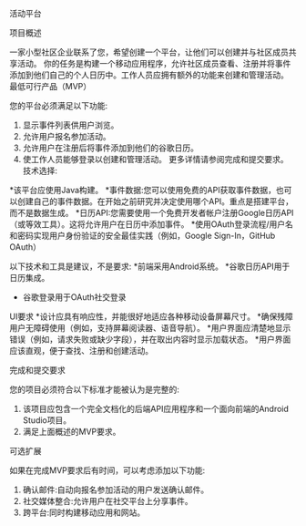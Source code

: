 活动平台

项目概述

一家小型社区企业联系了您，希望创建一个平台，让他们可以创建并与社区成员共享活动。
你的任务是构建一个移动应用程序，允许社区成员查看、注册并将事件添加到他们自己的个人日历中。工作人员应拥有额外的功能来创建和管理活动。
最低可行产品（MVP）

您的平台必须满足以下功能:
1. 显示事件列表供用户浏览。
2. 允许用户报名参加活动。
3. 允许用户在注册后将事件添加到他们的谷歌日历。
4. 使工作人员能够登录以创建和管理活动。
更多详情请参阅完成和提交要求。
技术选择:

*该平台应使用Java构建。
*事件数据:您可以使用免费的API获取事件数据，也可以创建自己的事件数据。在开始之前研究并决定使用哪个API。重点是搭建平台，而不是数据生成。
*日历API:您需要使用一个免费开发者帐户注册Google日历API（或等效工具）。这将允许用户在日历中添加事件。
*使用OAuth登录流程/用户名和密码实现用户身份验证的安全最佳实践（例如，Google Sign-In，GitHub OAuth）

以下技术和工具是建议，不是要求:
*前端采用Android系统。
*谷歌日历API用于日历集成。
* 谷歌登录用于OAuth社交登录

UI要求
*设计应具有响应性，并能很好地适应各种移动设备屏幕尺寸。
*确保残障用户无障碍使用（例如，支持屏幕阅读器、语音导航）。
*用户界面应清楚地显示错误（例如，请求失败或缺少字段），并在取出内容时显示加载状态。
*用户界面应该直观，便于查找、注册和创建活动。

完成和提交要求

您的项目必须符合以下标准才能被认为是完整的:
1. 该项目应包含一个完全文档化的后端API应用程序和一个面向前端的Android Studio项目。
2. 满足上面概述的MVP要求。

可选扩展

如果在完成MVP要求后有时间，可以考虑添加以下功能:
1. 确认邮件:自动向报名参加活动的用户发送确认邮件。
2. 社交媒体整合:允许用户在社交平台上分享事件。
3. 跨平台:同时构建移动应用和网站。
